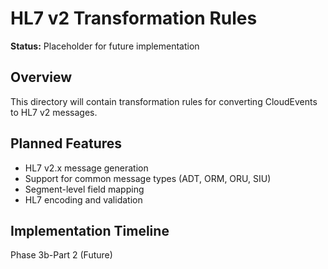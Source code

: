 # HL7 v2 Transformation Rules

**Status:** Placeholder for future implementation

## Overview

This directory will contain transformation rules for converting CloudEvents to HL7 v2 messages.

## Planned Features

- HL7 v2.x message generation
- Support for common message types (ADT, ORM, ORU, SIU)
- Segment-level field mapping
- HL7 encoding and validation

## Implementation Timeline

Phase 3b-Part 2 (Future)
